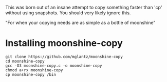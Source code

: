 This was born out of an insane attempt to copy something faster than 'cp' without using snapshots. You should very likely ignore this.

"For when your copying needs are as simple as a bottle of moonshine"

# Installing moonshine-copy
```
git clone https://github.com/mglantz/moonshine-copy
cd moonshine-copy
gcc -O3 moonshine-copy.c -o moonshine-copy
chmod a+rx moonshine-copy
cp moonshine-copy /bin
```
